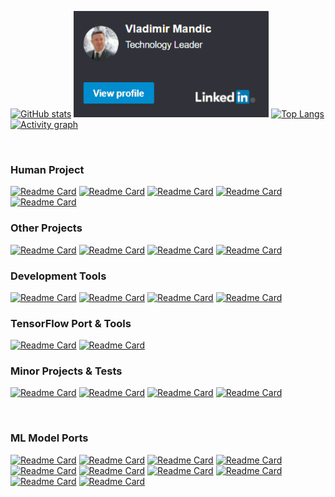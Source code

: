 [![GitHub stats](https://github-readme-stats.vercel.app/api?username=vladmandic&count_private=true&show_icons=true&theme=dark&include_all_commits=true&hide_border=true&hide=prs&bg_color=31313A)](https://github.com/vladmandic/vladmandic)
<a href="https://www.linkedin.com/in/cyan051/"><img src="linkedin.png" alt="linkedin" height="170"/></a>
[![Top Langs](https://github-readme-stats.vercel.app/api/top-langs/?username=vladmandic&hide=JavaScript,HTML,CSS&layout=compact&theme=dark&hide_border=true&bg_color=31313A&langs_count=8)](https://github.com/vladmandic/vladmandic)
[![Activity graph](https://activity-graph.herokuapp.com/graph?username=vladmandic&theme=xcode&hide_border=true)](https://github.com/ashutosh00710/github-readme-activity-graph)

<br>

### **Human** Project

[![Readme Card](https://github-readme-stats.vercel.app/api/pin/?username=vladmandic&repo=human&theme=dark&hide_border=true&bg_color=444444)](https://github.com/vladmandic/human)
[![Readme Card](https://github-readme-stats.vercel.app/api/pin/?username=vladmandic&repo=human-models&theme=dark&hide_border=true&bg_color=444444)](https://github.com/vladmandic/human-models)
[![Readme Card](https://github-readme-stats.vercel.app/api/pin/?username=vladmandic&repo=human-motion&theme=dark&hide_border=true&bg_color=444444)](https://github.com/vladmandic/human-motion)
[![Readme Card](https://github-readme-stats.vercel.app/api/pin/?username=vladmandic&repo=human-vrm&theme=dark&hide_border=true&bg_color=444444)](https://github.com/vladmandic/human-vrm)
[![Readme Card](https://github-readme-stats.vercel.app/api/pin/?username=vladmandic&repo=human-next&theme=dark&hide_border=true&bg_color=444444)](https://github.com/vladmandic/human-next)

### Other Projects

[![Readme Card](https://github-readme-stats.vercel.app/api/pin/?username=vladmandic&repo=face-api&theme=dark&hide_border=true&bg_color=444444)](https://github.com/vladmandic/face-api)
[![Readme Card](https://github-readme-stats.vercel.app/api/pin/?username=vladmandic&repo=pigallery&theme=dark&hide_border=true&bg_color=444444)](https://github.com/vladmandic/pigallery)
[![Readme Card](https://github-readme-stats.vercel.app/api/pin/?username=vladmandic&repo=human-pose&theme=dark&hide_border=true&bg_color=444444)](https://github.com/vladmandic/human-pose)
[![Readme Card](https://github-readme-stats.vercel.app/api/pin/?username=vladmandic&repo=weather&theme=dark&hide_border=true&bg_color=444444)](https://github.com/vladmandic/weather)

### Development Tools

[![Readme Card](https://github-readme-stats.vercel.app/api/pin/?username=vladmandic&repo=piproxy&theme=dark&hide_border=true&bg_color=444444)](https://github.com/vladmandic/piproxy)
[![Readme Card](https://github-readme-stats.vercel.app/api/pin/?username=vladmandic&repo=build&theme=dark&hide_border=true&bg_color=444444)](https://github.com/vladmandic/build)
[![Readme Card](https://github-readme-stats.vercel.app/api/pin/?username=vladmandic&repo=piacme&theme=dark&hide_border=true&bg_color=444444)](https://github.com/vladmandic/piacme)
[![Readme Card](https://github-readme-stats.vercel.app/api/pin/?username=vladmandic&repo=pilogger&theme=dark&hide_border=true&bg_color=444444)](https://github.com/vladmandic/pilogger)

### TensorFlow Port & Tools

[![Readme Card](https://github-readme-stats.vercel.app/api/pin/?username=vladmandic&repo=tfjs&theme=dark&hide_border=true&bg_color=444444)](https://github.com/vladmandic/tfjs)
[![Readme Card](https://github-readme-stats.vercel.app/api/pin/?username=vladmandic&repo=tfjs-utils&theme=dark&hide_border=true&bg_color=444444)](https://github.com/vladmandic/tfjs-utils)

### Minor Projects & Tests

[![Readme Card](https://github-readme-stats.vercel.app/api/pin/?username=vladmandic&repo=stream-rtsp&theme=dark&hide_border=true&bg_color=444444)](https://github.com/vladmandic/stream-rtsp)
[![Readme Card](https://github-readme-stats.vercel.app/api/pin/?username=vladmandic&repo=piclock&theme=dark&hide_border=true&bg_color=444444)](https://github.com/vladmandic/piclock)
[![Readme Card](https://github-readme-stats.vercel.app/api/pin/?username=vladmandic&repo=stocks&theme=dark&hide_border=true&bg_color=444444)](https://github.com/vladmandic/stocks)
[![Readme Card](https://github-readme-stats.vercel.app/api/pin/?username=vladmandic&repo=wasm-assemblyscript&theme=dark&hide_border=true&bg_color=444444)](https://github.com/vladmandic/wasm-assemblyscript)

<br>

### ML Model Ports

[![Readme Card](https://github-readme-stats.vercel.app/api/pin/?username=vladmandic&repo=tf-cnn-classification&theme=dark&hide_border=true&bg_color=444444)](https://github.com/vladmandic/tf-cnn-classification)
[![Readme Card](https://github-readme-stats.vercel.app/api/pin/?username=vladmandic&repo=nudenet&theme=dark&hide_border=true&bg_color=444444)](https://github.com/vladmandic/nudenet)
[![Readme Card](https://github-readme-stats.vercel.app/api/pin/?username=vladmandic&repo=mb3-centernet&theme=dark&hide_border=true&bg_color=444444)](https://github.com/vladmandic/mb3-centernet)
[![Readme Card](https://github-readme-stats.vercel.app/api/pin/?username=vladmandic&repo=nanodet&theme=dark&hide_border=true&bg_color=444444)](https://github.com/vladmandic/nanodet)
[![Readme Card](https://github-readme-stats.vercel.app/api/pin/?username=vladmandic&repo=movenet&theme=dark&hide_border=true&bg_color=444444)](https://github.com/vladmandic/movenet)
[![Readme Card](https://github-readme-stats.vercel.app/api/pin/?username=vladmandic&repo=efficientpose&theme=dark&hide_border=true&bg_color=444444)](https://github.com/vladmandic/efficientpose)
[![Readme Card](https://github-readme-stats.vercel.app/api/pin/?username=vladmandic&repo=blazepose&theme=dark&hide_border=true&bg_color=444444)](https://github.com/vladmandic/blazepose)
[![Readme Card](https://github-readme-stats.vercel.app/api/pin/?username=vladmandic&repo=anti-spoofing&theme=dark&hide_border=true&bg_color=444444)](https://github.com/vladmandic/anti-spoofing)
[![Readme Card](https://github-readme-stats.vercel.app/api/pin/?username=vladmandic&repo=dbface&theme=dark&hide_border=true&bg_color=444444)](https://github.com/vladmandic/dbface)
[![Readme Card](https://github-readme-stats.vercel.app/api/pin/?username=vladmandic&repo=cartoonize&theme=dark&hide_border=true&bg_color=444444)](https://github.com/vladmandic/cartoonize)
